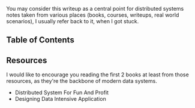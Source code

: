 You may consider this writeup as a central point for distributed systems notes taken from various places (books, courses, writeups, real world scenarios), I usually refer back to it, when I got stuck.

## Table of Contents







## Resources
I would like to encourage you reading the first 2 books at least from those resources, as they're the backbone of modern data systems.

- Distributed System For Fun And Profit
- Designing Data Intensive Application